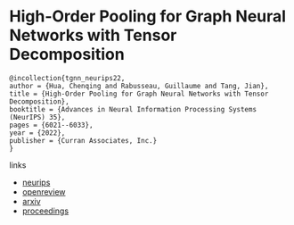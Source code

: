 # High-Order Pooling for Graph Neural Networks with Tensor Decomposition

```
@incollection{tgnn_neurips22,
author = {Hua, Chenqing and Rabusseau, Guillaume and Tang, Jian},
title = {High-Order Pooling for Graph Neural Networks with Tensor Decomposition},
booktitle = {Advances in Neural Information Processing Systems (NeurIPS) 35},
pages = {6021--6033},
year = {2022},
publisher = {Curran Associates, Inc.}
}
```

links
- [neurips](https://nips.cc/Conferences/2022/Schedule?showEvent=54514)
- [openreview](https://openreview.net/forum?id=N7-EIciq3R)
- [arxiv](https://arxiv.org/abs/2205.11691)
- [proceedings](https://papers.nips.cc//paper_files/paper/2022/hash/282967f8abaae52a452a97ee961410f3-Abstract-Conference.html)
